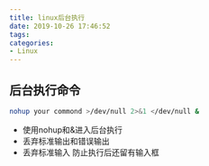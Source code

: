 ```yaml
---
title: linux后台执行
date: 2019-10-26 17:46:52
tags:
categories:
- Linux
---
```


## 后台执行命令
```sh
nohup your commond >/dev/null 2>&1 </dev/null &
```
* 使用nohup和&进入后台执行
* 丢弃标准输出和错误输出
* 丢弃标准输入 防止执行后还留有输入框
